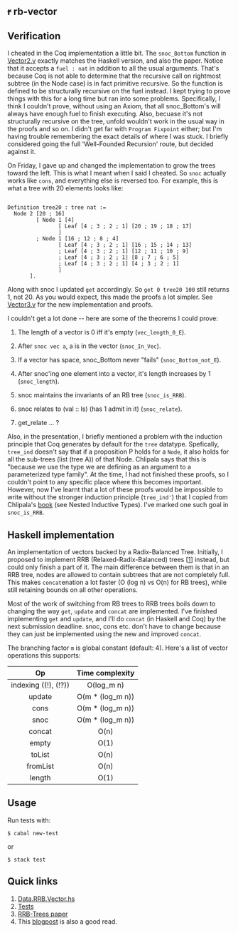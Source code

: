 ## ~~r~~ rb-vector


## Verification

I cheated in the Coq implementation a little bit. The `snoc_Bottom` function
in [Vector2.v](proofs/Vector2.v) exactly matches the Haskell version, and also
the paper. Notice that it accepts a `fuel : nat` in addition to all the
usual arguments. That's because Coq is not able to determine that the recursive
call on rightmost subtree (in the Node case) is in fact primitive recursive.
So the function is defined to be structurally recursive on the fuel instead.
I kept trying to prove things with this for a long time but ran into some
problems. Specifically, I think I couldn't prove, without using an Axiom, that
all snoc_Bottom's will always have enough fuel to finish executing. Also,
becuase it's not structurally recursive on the tree, unfold wouldn't work
in the usual way in the proofs and so on. I didn't get far with
`Program Fixpoint` either; but I'm having trouble remembering the exact details of
where I was stuck. I briefly considered going the full 'Well-Founded Recursion'
route, but decided against it.


On Friday, I gave up and changed the implementation to grow the trees toward
the left. This is what I meant when I said I cheated.
So `snoc` actually works like `cons`, and everything else is reversed too.
For example, this is what a tree with 20 elements looks like:


```Coq

Definition tree20 : tree nat :=
  Node 2 [20 ; 16]
         [ Node 1 [4]
                [ Leaf [4 ; 3 ; 2 ; 1] [20 ; 19 ; 18 ; 17]
                ]
         ; Node 1 [16 ; 12 ; 8 ; 4]
                [ Leaf [4 ; 3 ; 2 ; 1] [16 ; 15 ; 14 ; 13]
                ; Leaf [4 ; 3 ; 2 ; 1] [12 ; 11 ; 10 ; 9]
                ; Leaf [4 ; 3 ; 2 ; 1] [8 ; 7 ; 6 ; 5]
                ; Leaf [4 ; 3 ; 2 ; 1] [4 ; 3 ; 2 ; 1]
                ]
       ].

```

Along with snoc I updated `get` accordingly. So `get 0 tree20 100` still
returns 1, not 20. As you would expect, this made the proofs a lot simpler.
See [Vector3.v](proofs/Vector3.v) for the new implementation and proofs.


I couldn't get a lot done -- here are some of the theorems I could prove:

1. The length of a vector is 0 iff it's empty (`vec_length_0_E`).
2. After `snoc vec a`, a is in the vector (`snoc_In_Vec`).
3. If a vector has space, snoc_Bottom never "fails" (`snoc_Bottom_not_E`).
4. After snoc'ing one element into a vector, it's length increases by 1
   (`snoc_length`).
5. snoc maintains the invariants of an RB tree (`snoc_is_RRB`).
6. snoc relates to (val :: ls) (has 1 admit in it) (`snoc_relate`).


7. get_relate ... ?



Also, in the presentation, I briefly mentioned a problem with the induction
principle that Coq generates by default for the `tree` datatype.
Spefically, `tree_ind` doesn't say that if a proposition P holds for a `Node`,
it also holds for all the sub-trees (list (tree A)) of that Node.
Chlipala says that this is "because we use the type we are defining as an argument to
a parameterized type family". At the time,
I had not finished these proofs, so I  couldn't point to any specific place
where this becomes important. However, now I've learnt that a lot of these
proofs would be impossible to write without the stronger induction principle
(`tree_ind'`) that I copied from Chlipala's [book](http://adam.chlipala.net/cpdt/html/InductiveTypes.html)
(see Nested Inductive Types). I've marked one such goal in `snoc_is_RRB`.



## Haskell implementation

An implementation of vectors backed by a Radix-Balanced Tree.
Initially, I proposed to implement RRB (Relaxed-Radix-Balanced) trees [[1]] instead,
but could only finish a part of it.
The main difference between them is that
in an RRB tree, nodes are allowed to contain subtrees that are not
completely full. This makes `concat`enation a lot faster (O (log n) vs O(n) for RB trees),
while still retaining bounds on all other operations.


Most of the work of switching from RB trees to RRB trees boils down to changing
the way `get`, `update` and `concat` are implemented. I've finished implementing
`get` and `update`, and I'll do `concat` (in Haskell and Coq) by the next
submission deadline. snoc, cons etc. don't have to change because they can
just be implemented using the new and improved `concat`.


The branching factor `m` is global constant (default: 4). Here's a list of vector
operations this supports:


| Op                   | Time complexity   |
|    :---:             |     :---:         |
| indexing ((!), (!?)) | O(log_m n)        |
| update               | O(m * (log_m n))  |
| cons                 | O(m * (log_m n))  |
| snoc                 | O(m * (log_m n))  |
| concat               | O(n)              |
| empty                | O(1)              |
| toList               | O(n)              |
| fromList             | O(n)              |
| length               | O(1)              |


[1]: https://infoscience.epfl.ch/record/213452/files/rrbvector.pdf


## Usage

Run tests with:

    $ cabal new-test

or

    $ stack test


## Quick links

1. [Data.RRB.Vector.hs](https://github.com/ckoparkar/rrb-vector/blob/master/src/Data/RRB/Vector.hs)
2. [Tests](https://github.com/ckoparkar/rrb-vector/blob/master/tests/Main.hs)
3. [RRB-Trees paper][1]
4. This [blogpost](https://hypirion.com/musings/understanding-persistent-vector-pt-1) is also a good read.
